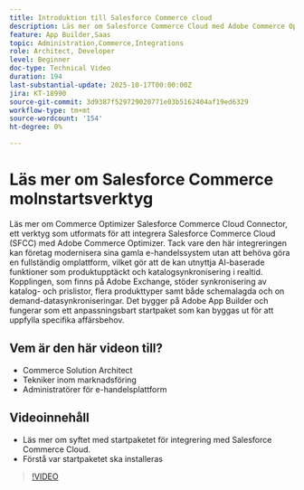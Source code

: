 ```yaml
---
title: Introduktion till Salesforce Commerce cloud
description: Läs mer om Salesforce Commerce Cloud med Adobe Commerce Optimizer Using the SFC Connector.
feature: App Builder,Saas
topic: Administration,Commerce,Integrations
role: Architect, Developer
level: Beginner
doc-type: Technical Video
duration: 194
last-substantial-update: 2025-10-17T00:00:00Z
jira: KT-18990
source-git-commit: 3d9387f529729020771e03b5162404af19ed6329
workflow-type: tm+mt
source-wordcount: '154'
ht-degree: 0%

---
```



# Läs mer om Salesforce Commerce molnstartsverktyg

Läs mer om Commerce Optimizer Salesforce Commerce Cloud Connector, ett verktyg som utformats för att integrera Salesforce Commerce Cloud (SFCC) med Adobe Commerce Optimizer. Tack vare den här integreringen kan företag modernisera sina gamla e-handelssystem utan att behöva göra en fullständig omplattform, vilket gör att de kan utnyttja AI-baserade funktioner som produktupptäckt och katalogsynkronisering i realtid. Kopplingen, som finns på Adobe Exchange, stöder synkronisering av katalog- och prislistor, flera produkttyper samt både schemalagda och on demand-datasynkroniseringar. Det bygger på Adobe App Builder och fungerar som ett anpassningsbart startpaket som kan byggas ut för att uppfylla specifika affärsbehov.

## Vem är den här videon till?

* Commerce Solution Architect
* Tekniker inom marknadsföring
* Administratörer för e-handelsplattform

## Videoinnehåll

* Läs mer om syftet med startpaketet för integrering med Salesforce Commerce Cloud.
* Förstå var startpaketet ska installeras

>[!VIDEO](https://video.tv.adobe.com/v/3476013)

